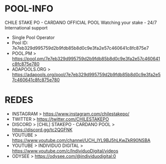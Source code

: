 # POOL-INFO
CHILE STAKE PO - CARDANO OFFICIAL POOL Watching your stake - 24/7 International support

- Single Pool Operator
- Pool ID: 7e7eb329d995759d2b9fdb85b8d0c9e3fa2e57c460641c8fc875e7
- POOL.PM > https://pool.pm/7e7eb329d995759d2b9fdb85b8d0c9e3fa2e57c460641c8fc875e780
- ADAPOOLS.ORG > https://adapools.org/pool/7e7eb329d995759d2b9fdb85b8d0c9e3fa2e57c460641c8fc875e780

# REDES
- INSTAGRAM > https://www.instagram.com/chilestakepo/
- TWITTER > https://twitter.com/CHILESTAKEPO
- DISCORD > [CHIL] STAKEPO - CARDANO POOL > https://discord.gg/tc2QGFNK
- YOUTUBE > https://www.youtube.com/channel/UCH_lYL9BJ5hLKwZkR90NSBA
- YOUTUBE > INDIVIDUO DIGITAL > https://www.youtube.com/c/IndividuoDigital/videos
- ODYSEE > https://odysee.com/@individuodigital:0
